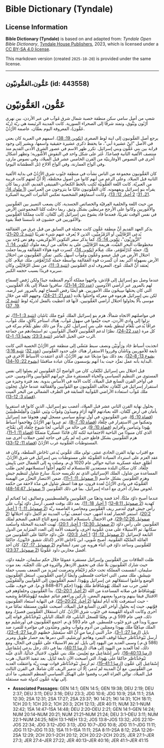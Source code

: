 # Bible Dictionary (Tyndale)

## License Information

**Bible Dictionary (Tyndale)** is based on and adapted from: _Tyndale Open Bible Dictionary_, [Tyndale House Publishers](https://tyndaleopenresources.com/), 2023, which is licensed under a [CC BY-SA 4.0 license](https://creativecommons.org/licenses/by-sa/4.0/legalcode.en).

This markdown version (created `2025-10-20`) is provided under the same license.



--------------------------------

## عَمُّون،العَمُّونيّون (id: 443558)

عَمُّون، العَمُّونيّون
======================

شعب من أصل سامي سكن منطقة خصبة شمال شرق مُوآب في عبر الأردن، بين نهري أَرْنُون ويَبُّوق، وتمتد شرقًا إلى الصحراء السورية. كانت المدينة الرئيسة هي ربّة (ربّة عَمُّون)، المعروفة اليوم بعمَّان، عاصمة الأرْدُنّ.

يرجع أصل العَمُّونيون إلى ابنة لوط الصغرى ([تكوين 19: 38](https://ref.ly/Gen19:38)). اسمهم في العبرية كان يعني في الأصل "ابِنْ عشيرة أبي"، ما يحفظ ذكرى عشيرة حقيقية واسمها، ويشير إلى وجود قرابة بين بني عَمُّون وبني إسرائيل. تكرر ظهر الاسم في عصور الشرق الأدنى القديم منذ منتصف الألفية الثانية فصاعدًا. عُثر على شكل واحد في النقوش الأشُّورية؛ وتظهر أشكال أخرى في النصوص الأوغاريتيّة من القرن الخامس عشر قبل الميلاد، وفي نصوص ماري، وفي ألواح العمارنة، وفي ألواح ألالاخ (تل العطشانة اليوم).

كان العَمُّونيون مجموعة من الناس نشأت في منطقة جَنُوب شرق الأرْدُنّ في بداية الألفية الثانية قبل الميلاد. وعلى الرغم من أنهم كانوا من أصول مختلطة، إلّا أنَّ لغتهم كانت قريبة من العبريّة. كانت اللغة العَمُّونيّة تُكتب بالخط الكنعاني\-الفينيقي القديم، الذي ربما كان يقرأه بنو إسرائيل ويفهمونه. كان العَمُّونيون غالبًا ما يتزوجون من العبرانيين ([1 ملوك 14: 21، 31](https://ref.ly/1Kgs14:21,1Kgs14:31)؛ [2 أخبار 12: 13](https://ref.ly/2Chr12:13))، وكانت أسماؤهم الشخصية تعكس التأثيرات العربية المبكرة.

من حيث اللغة والخلفية العِرقيّة والخصائص الجسدية، كان يصعب التمييز بين العَمُّونيين والأمُوريين وكانوا على الأرجح مرتبطين بشكل وثيق. ربما دخلت كلتا المجموعتين الأرض في نفس الوقت تقريبًا، فعندما قاد يشوع بني إسرائيل إلى كَنْعَان، كانت مملكتا العَمُّونيين والأمُوريين في حشبون قد تأسستا فعلًا بقوة.

يذكر العهد القديم أنَّ منطقة عَمُّون كانت محتلة في السابق من قبل عِرق من العَمَالقة يُدعى الرَّفَائِيِّين أو الزَمْزُمِيِّين، الذين لا يُعرف عنهم شيء تقريبًا ([تثنية 2: 20–21](https://ref.ly/Deut2:20-Deut2:21)؛ "الزُّوزِيِّون"، [تكوين 14: 5\)](https://ref.ly/Gen14:5). كما يذكر سفر التكوين الأبوكريفي، وهو نص وُجد بين مخطوطات البحر المَيِّت، هزيمة الرَّفَائِيِّين على يد تحالف من أربعة ملوك ([تكوين 14: 1، 5](https://ref.ly/Gen14:1,Gen14:5)). حملة كَدَرْلَعَوْمَر، ملك عِيلَام ([تكوين 14](https://ref.ly/Gen14:1-Gen14:24))، كسرت قوة هؤلاء العَمَالقة وربما جعلت احتلال الأرض من قبل عيسو وعَمُّون ومُوآب أسهل بكثير. تمكن العَمُّونيون من احتلال الأرض بسهولة أكبر بعد أن كُسرت قوة العَمَالقة بواسطة حملة كَدَرْلَعَوْمَر، ملك عيلام. كان يُعتقد أنَّ الملك عُوج، المعروف لدى العَمُّونيين ([تثنية 3: 11\)](https://ref.ly/Deut3:11)، من نسل الرَّفَائِيِّين وكان سريره فريدًا بسبب حجمه الكبير.

عندما وصل بنو إسرائيل إلى قَادَش، واجهوا مملكة أَدُوم المنظمة جيدًا ولكن رُفض السماح لهم بالمرور عبر أراضي الأدُوميين ([عدد 20: 14–21](https://ref.ly/Num20:14-Num20:21)). سافروا شمالًا إلى بلاد العَمُّونيين، التي كان يحتلها سِيحُون ملك الأموريين. هو أيضًا رفض السماح لهم بالمرور عبر أرضه، لكن بني إسرائيل هزموه في معركة واحتلوا بلاده ([عدد 21: 21–24](https://ref.ly/Num21:21-Num21:24)). وجههم الله من خلال موسى بألّا يحاولوا احتلال أراضي العَمُّونيين، لأنها قد أُعطيت بالفعل لذريّة لوط ([تثنية 2: 19، 37](https://ref.ly/Deut2:19,Deut0:37)).

في مواصلتهم الاتجاه شمالًا، هزم بنو إسرائيل الملك عُوج ملك بَاشَان ([تثنية 3: 1–11](https://ref.ly/Deut3:1-Deut3:11))، ثم نزلوا إلى وادي الأردن، حيث خيَّموا في سهول مُوآب. هناك استأجر بَالَاق، ملك مُوآب، عرافًا يُدعى بَلْعَام لينطق بلعنة على بني إسرائيل، لكن بدلًا من ذلك نطق بَلْعَام ببركة في كل مرة ([عدد 22–24](https://ref.ly/Num22:1-Num24:25)). نظرًا لدعم العَمُّونيين لأفعال المُوآبيين، تم استبعادهم من جماعة الرب حتى الجيل العاشر ([تثنية 23:3؛](https://ref.ly/Deut23:3) [نحميا 13: 1–2](https://ref.ly/Neh13:1-Neh13:2)).

انجذبت أسباط جَاد ورَأُوبَيْن ونصف سبط مَنَسَّى إلى منطقة عبر الأرْدُنّ الخصبة التي كانت تابعة للأموريين وبَاشَان وقرروا الاستقرار هناك على حدود العَمُّونيين ([عدد 32](https://ref.ly/Num32:1-Num32:42)؛ [تثنية 3:16](https://ref.ly/Deut3:16)؛ [يشوع 13: 8–32](https://ref.ly/Josh13:8-Josh13:32)). بعد ذلك بنوا مذبحًا عند نهر الأرْدُنّ، الذي اعتقدت الأسباط الأخرى في البداية بأنه عمل تمرُّد حيث بدا أنهم يؤسسون مكان عبادة منافسًا ([يشوع 22: 10–34](https://ref.ly/Josh22:10-Josh22:34)).

قبل احتلال بني إسرائيل لكَنْعَان، كان من الواضح أنَّ العَمُّونيين لم يصلوا إلى نفس المستوى من التنظيم السياسي والحياة المستقرة مثل جيرانهم المُوآبيين والأدوميين. حتى في أواخر القرن السابع قبل الميلاد، كانت الأمة في الأساس بدوية. بعد فترة وجيزة من استقرار إسرائيل في كَنْعَان، تحالف العَمُّونيون مع المُوآبيين والعَمَالقة عندما حاول عِجلون ملك مُوآب استعادة الأراضي المُوآبية السابقة في الطرف الشمالي من البحر الميت ([قضاة 3: 12–13](https://ref.ly/Judg3:12-Judg3:13)). 

بحلول نهاية القرن الثاني عشر قبل الميلاد، أغضب بنو إسرائيل، الذين كانوا قد استقروا بأمان في أرض كَنْعَان، الله بعبادتهم لآلهة أَرَامَ وصِيدُونَ ومُوآبَ وبَنِي عَمُّونَ وٱلْفِلِسْطِينِيِّينَ ([قضاة 10: 6](https://ref.ly/INVALID)). شن العَمُّونيون، في أول توسُّع سياسي مسجل لهم، هجومًا ضد إسرائيل وتمكنوا من الاستقرار في جِلْعَاد ([قضاة 10: 7–8](https://ref.ly/INVALID)). ثم عبروا نهر الأرْدُنّ وهاجموا أسباط يهُوذا وبَنيامين وأفرايم ([قضاة 10: 9](https://ref.ly/INVALID)). في حالة من اليأس، لجأ شيوخ جِلْعَاد إلى يَفْتَاح، الذي كان منبوذًا من الناحية الاجتماعية لكنه كان قائدًا عسكريًا متمكنًا ([قضاة 11: 1–11](https://ref.ly/INVALID)). هزم العَمُّونيين بشكل قاطع حتى إنه لم يكن في حاجة لشن حملات أخرى ضد المستوطنات العَمُّونية غرب الأرْدُنّ ([قضاة 11: 12–33](https://ref.ly/INVALID)).

مع اقتراب نهاية القرن الحادي عشر، تولى ملك عَمُّوني يُدعى نَاحَاش السلطة، وكان قد عقد العزم على استرداد السيادة العَمُّونيّة على مستوطنات بني إسرائيل في شرق الأرْدُنّ. أطلق حملة عسكرية عدائية حوالي عام 1020 ق.م. وصلت به إلى الشمال حتى يَابِيش جِلْعَاد. كان سكان البلدة مستعدين للاستسلام له لكنهم أجلَّوا استسلامهم لحين طلب المساعدة من شاول، الملك الإسرائيلي الذي تم تكريسه حديثًا. سارع شاول لتنظيم جيشٍ وهزم العَمُّونيين بشكل حاسم ([1 صموئيل 11: 1–11](https://ref.ly/1Sam11:1-1Sam11:11)). ضمن الانتصار التحرُّر من الهيمنة العَمُّونيّة في وادي الأرْدُنّ لعدة قرون، مع هذا اضطر شاول في مدّة لاحقة من حكمه لخوض معارك أخرى مع أعداء إسرائيل، بما في ذلك العَمُّونيين ([1 صموئيل 14:47–48](https://ref.ly/1Sam14:47-1Sam14:48)).

عندما أصبح داوُد ملكًا، أخذ فضة وذهبًا من العَمُّونيين والفلسطينيين وعماليق، إما كغنائم أو كهدية ([2 صموئيل 8:11–12](https://ref.ly/2Sam8:11-2Sam8:12)؛ [1 أخبار 18: 11](https://ref.ly/1Chr18:11)). بعد ذلك بوقت قصير، أرسل داوُد يُوآب على رأس جيش قوي لتدمير ريف العَمُّونيين ومحاصرة العاصمة ربَّة ([2 صموئيل 11: 1](https://ref.ly/2Sam11:1)؛ [1 أخبار 20:2](https://ref.ly/1Chr20:2)). استمر الحصار لعدة أشهر، حيث أضعف يُوآب المدينة ثم أكمل داوُد احتلالها ([2 صموئيل 12:26–29](https://ref.ly/2Sam12:26-2Sam12:29)). في الاحتفال باستسلام المدينة، وُضع التاج الذهبي الضخم لملك العَمُّونيين على رأس داوُد ([2 صموئيل 12:30](https://ref.ly/2Sam12:30)؛ [1 أخبار 20:1](https://ref.ly/1Chr20:1)). نُهبت المدينة المحتلة واستُعبد سكانها. تم الاستيلاء على مدن عَمُّونية أخرى، وأضيفت الأمة إلى العدد المتزايد من الدول التابعة لإسرائيل ([2 صموئيل 12: 31](https://ref.ly/2Sam12:31)؛ [1 أخبار 20:3](https://ref.ly/1Chr20:3)). عيَّن داوُد حاكمًا على العَمُّونيين من العائلة الملكيّة العَمُّونية. أصبح شُوبِي، ابن نَاحَاش الآخر (كذلك شقيق حَانُون)، حاكمًا للعَمُّونيين وساعد داوُد في أثناء هروبه من تمرد أبشالوم ([2 صموئيل 17: 27](https://ref.ly/2Sam17:27)). كان أحد أفضل محاربي داود عَمُّونيًا ([2 صموئيل 23:37](https://ref.ly/2Sam23:37)).

ظلت العلاقات بين العَمُّونيين وإسرائيل مستقرة عمومًا خلال حكم سليمان، خليفة داوُد، حيث شارك العَمُّونيون بلا شك في تحقيق الازدهار والثروة في تلك الحِقْبَة. بعد موت سليمان، انقسمت المملكة تحت حكم رَحُبْعَام وتعرضت لمزيد من الضعف بسبب حملة شِيشَق، ملك مصر، التي اجتاحت فلسطين وأيضًا أراضي العَمُّونيين. استغل العَمُّونيون الوضع وأعلنوا استقلالهم عن إسرائيل ويهُوذا. انضم العَمُّونيون إلى المُوآبيين والْمَعُونِيِّين لشن حرب ضد الملك يَهُوشَافَاط ملك يهُوذا (حكم 871–848 ق.م). في خوف، طلب يَهُوشَافَاط في صلاته المساعدة من الله ([2 أخبار 20:1–12](https://ref.ly/2Chr20:1-2Chr20:12)). بدأ العَمُّونيون وحلفاؤهم في الاقتتال فيمَا بينهم ودمروا بعضهم البعض، تاركين وراءهم غنائم عظيمة ليَهُوشَافَاط وشعبه \- حيث استغرقت ثلاثة أيام لنقلها ([2 أخبار 20:22–25](https://ref.ly/2Chr20:22-2Chr20:25)). في النهاية استعاد العَمُّونيون قوَّتهم، حيث إنه بحلول أواخر القرن السابع قبل الميلاد، أصبحت عَمَّون مستقلة تمامًا مرة أخرى وكانت الدولة المُهيمنة في جَنُوب شرق الأرْدُنّ. كان استقلال العَمُّونيين قصيرًا، ومع ذلك، ففي عام 599 ق.م. وفقًا للسجل البابلي، قاد الملك البابلي نَبُوخَذْنَاصَّر قواته إلى سوريَا وبدأ في غزو جَنُوب فلسطين. في عام 593 ق.م. اجتمع العَمُّونيون في أورشليم مع الملك صِدْقِيَّا ملك يهوذا وممثلين من أدوم ومُوآب وصُور وصَيْدون في مؤامرة للتمرد ضد بابِل ([إرميا 27: 1–3](https://ref.ly/Jer27:1-Jer27:3)). حذَّر النبي إرميا من أنَّ الله سيُفشِل خطتهم ([إرميا 27: 4–22](https://ref.ly/Jer27:4-Jer27:22)). أرسل نَبُوخَذْنَاصَّر جيشًا لوقف التمرد وهاجم أُورشليم، التي دمرها بعد حصار طويل ومرير (586 ق.م.) وسبى العديد من اليهود إلى بابِل. لم يتم الاستيلاء على عَمُّون في الحال، ومع ذلك، لجأ العديد من اليهود إلى هناك ([إرميا 40:11](https://ref.ly/Jer40:11))، بما في ذلك رجل يدعى إِسْمَاعِيل ([إرميا 40:13–16](https://ref.ly/Jer40:13-Jer40:16)). تآمر إِسْمَاعِيل مع بَعلِيسَ، ملك بني عَمُّون، لاغتيال جَدَلْيَا، الذي عيَّنه نَبُوخَذْنَاصَّر حاكمًا على يهُوذا، التي أصبحت الآن تابعة لبَابِل. بعد تنفيذ الاغتيال، هرب إِسْمَاعِيل إلى عَمُّون ([إرميا 41:1–15](https://ref.ly/Jer41:1-Jer41:15)). ثم أرسل نَبُوخَذْنَاصَّر قوات نهبت ربَّة واعتقلت العديد من العَمُّونيين. مع أنَّ المدينة لم تُدمر، إلّا أن تدمير الريف كان شاملًا. في القرن الثالث قبل الميلاد، توالى الغزاة العرب وقضوا على الهيكل السياسي المنظم المتبقي، ما أدى إلى نهاية عَمُّون كدولة شبه مستقلة.

* **Associated Passages:** GEN 14:1; GEN 14:5; GEN 19:38; DEU 2:19; DEU 2:37; DEU 3:11; DEU 3:16; DEU 23:3; JDG 10:6; JDG 10:9; 2SA 11:1; 2SA 12:30; 2SA 12:31; 2SA 17:27; 2SA 23:37; 1KI 14:21; 1KI 14:31; 1CH 18:11; 1CH 20:1; 1CH 20:2; 1CH 20:3; 2CH 12:13; JER 40:11; NUM 32:1–NUM 32:42; 1SA 14:47–1SA 14:48; DEU 2:20–DEU 2:21; GEN 14:1–GEN 14:24; NUM 20:14–NUM 20:21; NUM 21:21–NUM 21:24; DEU 3:1–DEU 3:11; NUM 22:1–NUM 24:25; NEH 13:1–NEH 13:2; JOS 13:8–JOS 13:32; JOS 22:10–JOS 22:34; JDG 3:12–JDG 3:13; JDG 10:7–JDG 10:8; JDG 11:1–JDG 11:11; JDG 11:12–JDG 11:33; 1SA 11:1–1SA 11:11; 2SA 8:11–2SA 8:12; 2SA 12:26–2SA 12:29; 2CH 20:1–2CH 20:12; 2CH 20:22–2CH 20:25; JER 27:1–JER 27:3; JER 27:4–JER 27:22; JER 40:13–JER 40:16; JER 41:1–JER 41:15

